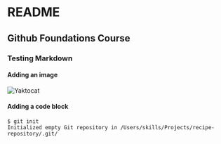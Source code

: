 # README

## Github Foundations Course

### Testing Markdown

#### Adding an image

![Yaktocat](https://octodex.github.com/images/yaktocat.png)

#### Adding a code block

```
$ git init
Initialized empty Git repository in /Users/skills/Projects/recipe-repository/.git/
```

